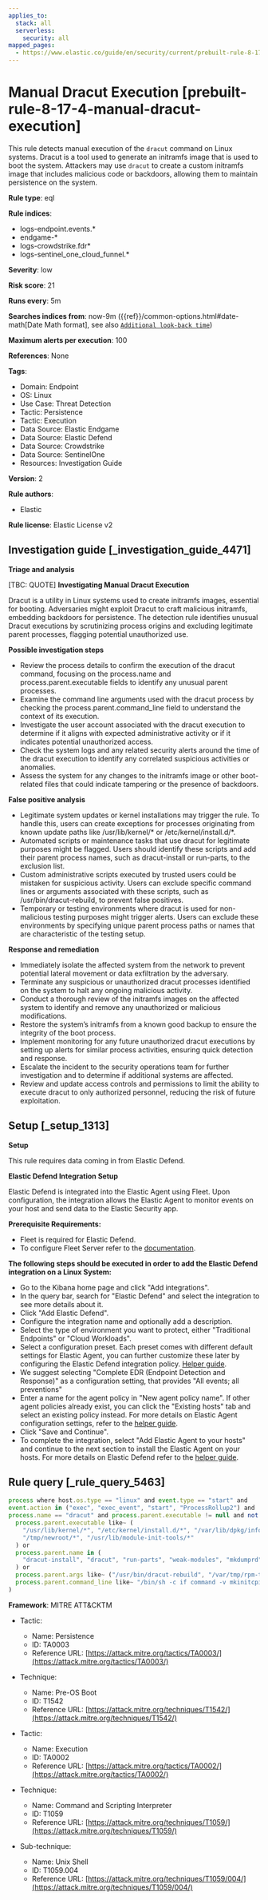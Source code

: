 ```yaml
---
applies_to:
  stack: all
  serverless:
    security: all
mapped_pages:
  - https://www.elastic.co/guide/en/security/current/prebuilt-rule-8-17-4-manual-dracut-execution.html
---
```


# Manual Dracut Execution [prebuilt-rule-8-17-4-manual-dracut-execution]

This rule detects manual execution of the `dracut` command on Linux systems. Dracut is a tool used to generate an initramfs image that is used to boot the system. Attackers may use `dracut` to create a custom initramfs image that includes malicious code or backdoors, allowing them to maintain persistence on the system.

**Rule type**: eql

**Rule indices**:

* logs-endpoint.events.*
* endgame-*
* logs-crowdstrike.fdr*
* logs-sentinel_one_cloud_funnel.*

**Severity**: low

**Risk score**: 21

**Runs every**: 5m

**Searches indices from**: now-9m ({{ref}}/common-options.html#date-math[Date Math format], see also [`Additional look-back time`](docs-content://solutions/security/detect-and-alert/create-detection-rule.md#rule-schedule))

**Maximum alerts per execution**: 100

**References**: None

**Tags**:

* Domain: Endpoint
* OS: Linux
* Use Case: Threat Detection
* Tactic: Persistence
* Tactic: Execution
* Data Source: Elastic Endgame
* Data Source: Elastic Defend
* Data Source: Crowdstrike
* Data Source: SentinelOne
* Resources: Investigation Guide

**Version**: 2

**Rule authors**:

* Elastic

**Rule license**: Elastic License v2

## Investigation guide [_investigation_guide_4471]

**Triage and analysis**

[TBC: QUOTE]
**Investigating Manual Dracut Execution**

Dracut is a utility in Linux systems used to create initramfs images, essential for booting. Adversaries might exploit Dracut to craft malicious initramfs, embedding backdoors for persistence. The detection rule identifies unusual Dracut executions by scrutinizing process origins and excluding legitimate parent processes, flagging potential unauthorized use.

**Possible investigation steps**

* Review the process details to confirm the execution of the dracut command, focusing on the process.name and process.parent.executable fields to identify any unusual parent processes.
* Examine the command line arguments used with the dracut process by checking the process.parent.command_line field to understand the context of its execution.
* Investigate the user account associated with the dracut execution to determine if it aligns with expected administrative activity or if it indicates potential unauthorized access.
* Check the system logs and any related security alerts around the time of the dracut execution to identify any correlated suspicious activities or anomalies.
* Assess the system for any changes to the initramfs image or other boot-related files that could indicate tampering or the presence of backdoors.

**False positive analysis**

* Legitimate system updates or kernel installations may trigger the rule. To handle this, users can create exceptions for processes originating from known update paths like /usr/lib/kernel/* or /etc/kernel/install.d/*.
* Automated scripts or maintenance tasks that use dracut for legitimate purposes might be flagged. Users should identify these scripts and add their parent process names, such as dracut-install or run-parts, to the exclusion list.
* Custom administrative scripts executed by trusted users could be mistaken for suspicious activity. Users can exclude specific command lines or arguments associated with these scripts, such as /usr/bin/dracut-rebuild, to prevent false positives.
* Temporary or testing environments where dracut is used for non-malicious testing purposes might trigger alerts. Users can exclude these environments by specifying unique parent process paths or names that are characteristic of the testing setup.

**Response and remediation**

* Immediately isolate the affected system from the network to prevent potential lateral movement or data exfiltration by the adversary.
* Terminate any suspicious or unauthorized dracut processes identified on the system to halt any ongoing malicious activity.
* Conduct a thorough review of the initramfs images on the affected system to identify and remove any unauthorized or malicious modifications.
* Restore the system’s initramfs from a known good backup to ensure the integrity of the boot process.
* Implement monitoring for any future unauthorized dracut executions by setting up alerts for similar process activities, ensuring quick detection and response.
* Escalate the incident to the security operations team for further investigation and to determine if additional systems are affected.
* Review and update access controls and permissions to limit the ability to execute dracut to only authorized personnel, reducing the risk of future exploitation.


## Setup [_setup_1313]

**Setup**

This rule requires data coming in from Elastic Defend.

**Elastic Defend Integration Setup**

Elastic Defend is integrated into the Elastic Agent using Fleet. Upon configuration, the integration allows the Elastic Agent to monitor events on your host and send data to the Elastic Security app.

**Prerequisite Requirements:**

* Fleet is required for Elastic Defend.
* To configure Fleet Server refer to the [documentation](docs-content://reference/ingestion-tools/fleet/fleet-server.md).

**The following steps should be executed in order to add the Elastic Defend integration on a Linux System:**

* Go to the Kibana home page and click "Add integrations".
* In the query bar, search for "Elastic Defend" and select the integration to see more details about it.
* Click "Add Elastic Defend".
* Configure the integration name and optionally add a description.
* Select the type of environment you want to protect, either "Traditional Endpoints" or "Cloud Workloads".
* Select a configuration preset. Each preset comes with different default settings for Elastic Agent, you can further customize these later by configuring the Elastic Defend integration policy. [Helper guide](docs-content://solutions/security/configure-elastic-defend/configure-an-integration-policy-for-elastic-defend.md).
* We suggest selecting "Complete EDR (Endpoint Detection and Response)" as a configuration setting, that provides "All events; all preventions"
* Enter a name for the agent policy in "New agent policy name". If other agent policies already exist, you can click the "Existing hosts" tab and select an existing policy instead. For more details on Elastic Agent configuration settings, refer to the [helper guide](docs-content://reference/ingestion-tools/fleet/agent-policy.md).
* Click "Save and Continue".
* To complete the integration, select "Add Elastic Agent to your hosts" and continue to the next section to install the Elastic Agent on your hosts. For more details on Elastic Defend refer to the [helper guide](docs-content://solutions/security/configure-elastic-defend/install-elastic-defend.md).


## Rule query [_rule_query_5463]

```js
process where host.os.type == "linux" and event.type == "start" and
event.action in ("exec", "exec_event", "start", "ProcessRollup2") and
process.name == "dracut" and process.parent.executable != null and not (
  process.parent.executable like~ (
    "/usr/lib/kernel/*", "/etc/kernel/install.d/*", "/var/lib/dpkg/info/dracut.postinst",
    "/tmp/newroot/*", "/usr/lib/module-init-tools/*"
  ) or
  process.parent.name in (
    "dracut-install", "dracut", "run-parts", "weak-modules", "mkdumprd", "new-kernel-pkg", "sudo"
  ) or
  process.parent.args like~ ("/usr/bin/dracut-rebuild", "/var/tmp/rpm-tmp.*") or
  process.parent.command_line like~ "/bin/sh -c if command -v mkinitcpio*"
)
```

**Framework**: MITRE ATT&CKTM

* Tactic:

    * Name: Persistence
    * ID: TA0003
    * Reference URL: [https://attack.mitre.org/tactics/TA0003/](https://attack.mitre.org/tactics/TA0003/)

* Technique:

    * Name: Pre-OS Boot
    * ID: T1542
    * Reference URL: [https://attack.mitre.org/techniques/T1542/](https://attack.mitre.org/techniques/T1542/)

* Tactic:

    * Name: Execution
    * ID: TA0002
    * Reference URL: [https://attack.mitre.org/tactics/TA0002/](https://attack.mitre.org/tactics/TA0002/)

* Technique:

    * Name: Command and Scripting Interpreter
    * ID: T1059
    * Reference URL: [https://attack.mitre.org/techniques/T1059/](https://attack.mitre.org/techniques/T1059/)

* Sub-technique:

    * Name: Unix Shell
    * ID: T1059.004
    * Reference URL: [https://attack.mitre.org/techniques/T1059/004/](https://attack.mitre.org/techniques/T1059/004/)



